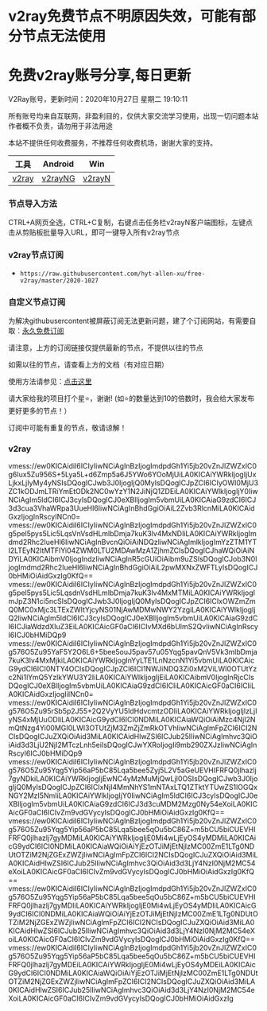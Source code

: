 # v2ray免费节点不明原因失效，可能有部分节点无法使用
# 免费v2ray账号分享,每日更新
V2Ray账号，更新时间：2020年10月27日 星期二 19:10:11

所有账号均来自互联网，非盈利目的，仅供大家交流学习使用，出现一切问题本站作者概不负责，请勿用于非法用途  

本站不提供任何收费服务，不推荐任何收费机场，谢谢大家的支持。

|  工具  | Android  | Win  |  
|  ----  | ----   | ----  |  
| [v2ray](#v2ray)  | [v2rayNG](https://github.com/2dust/v2rayNG/releases/download/1.2.12/v2rayNG_1.2.12.apk) | [v2rayN](https://github.com/2dust/v2rayN/releases/download/3.19/v2rayN-Core.zip) |  

### 节点导入方法  
CTRL+A网页全选，CTRL+C复制，右键点击任务栏v2rayN客户端图标，左键点击从剪贴板批量导入URL，即可一键导入所有v2ray节点  

### v2ray节点订阅  
- `https://raw.githubusercontent.com/hyt-allen-xu/free-v2ray/master/2020-1027`  

### 自定义节点订阅  
为解决githubusercontent被屏蔽订阅无法更新问题，建了个订阅网站，有需要自取：[永久免费订阅](http://freev2ray.orgfree.com)

请注意，上方的订阅链接仅提供最新的节点，不提供以往的节点

如需以往的节点，请查看上方的文档（有对应日期）

使用方法请参见：[点击这里](https://github.com/hyt-allen-xu/tutorials)

请大家给我的项目打个星⭐，谢谢!
(如⭐的数量达到10的倍数时，我会给大家发布更好更多的节点！）

订阅中可能有重复的节点，敬请谅解！

### v2ray
vmess://ew0KICAidiI6ICIyIiwNCiAgInBzIjogImdpdGh1Yi5jb20vZnJlZWZxIC0g6Iux5Zu956S+5Lya5L+d6Zmp5a6J5YWo6YOoMjUiLA0KICAiYWRkIjogIjUxLjkxLjIyMy4yNSIsDQogICJwb3J0IjogIjQ0MyIsDQogICJpZCI6ICIyOWI0MjU3ZC1kODJmLTRiYmEtODk2NC0wYzY1N2JiNjQ1ZDEiLA0KICAiYWlkIjogIjY0IiwNCiAgIm5ldCI6ICJ3cyIsDQogICJ0eXBlIjogIm5vbmUiLA0KICAiaG9zdCI6ICJ3d3cua3VhaWRpa3UueHl6IiwNCiAgInBhdGgiOiAiL2Zvb3RlcnMiLA0KICAidGxzIjogInRscyINCn0=
vmess://ew0KICAidiI6ICIyIiwNCiAgInBzIjogImdpdGh1Yi5jb20vZnJlZWZxIC0g5pel5pys5Lic5LqsVnVsdHLmlbDmja7kuK3lv4MxNDIiLA0KICAiYWRkIjogImdmd2Rhc2IueHl6IiwNCiAgInBvcnQiOiAiNDQzIiwNCiAgImlkIjogImYzZTM1YTI2LTEyN2ItMTFlYi04ZWM0LTU2MDAwMzA1ZjhmZCIsDQogICJhaWQiOiAiNDYiLA0KICAibmV0IjogIndzIiwNCiAgInR5cGUiOiAibm9uZSIsDQogICJob3N0IjogImdmd2Rhc2IueHl6IiwNCiAgInBhdGgiOiAiL2pwMXNxZWFTLyIsDQogICJ0bHMiOiAidGxzIg0KfQ==
vmess://ew0KICAidiI6ICIyIiwNCiAgInBzIjogImdpdGh1Yi5jb20vZnJlZWZxIC0g5pel5pys5Lic5LqsdnVsdHLmlbDmja7kuK3lv4MxMTMiLA0KICAiYWRkIjogImJpZ3N1ci5ncSIsDQogICJwb3J0IjogIjQ0MyIsDQogICJpZCI6ICIxOWZmZmQ0MC0xMjc3LTExZWItYjcyNS01NjAwMDMwNWY2YzgiLA0KICAiYWlkIjogIjQ2IiwNCiAgIm5ldCI6ICJ3cyIsDQogICJ0eXBlIjogIm5vbmUiLA0KICAiaG9zdCI6ICJiaWdzdXIuZ3EiLA0KICAicGF0aCI6ICIvMXd6bUlmS2QvIiwNCiAgInRscyI6ICJ0bHMiDQp9
vmess://ew0KICAidiI6ICIyIiwNCiAgInBzIjogImdpdGh1Yi5jb20vZnJlZWZxIC0g576O5Zu95YaF5Y2O6L6+5bee5ouJ5pav57u05Yqg5pavQnV5Vk3mlbDmja7kuK3lv4MxMjkiLA0KICAiYWRkIjogInYyLTE1LnNzcnN1Yi5vbmUiLA0KICAicG9ydCI6ICI0NTY4OCIsDQogICJpZCI6ICI1NWJiNDQ3Zi0xM2ViLWI0OTUtYzc2Ni1lYmQ5YzlkYWU3Y2IiLA0KICAiYWlkIjogIjEiLA0KICAibmV0IjogInRjcCIsDQogICJ0eXBlIjogIm5vbmUiLA0KICAiaG9zdCI6ICIiLA0KICAicGF0aCI6ICIiLA0KICAidGxzIjogIiINCn0=
vmess://ew0KICAidiI6ICIyIiwNCiAgInBzIjogImdpdGh1Yi5jb20vZnJlZWZxIC0g576O5Zu95rSb5p2J55+2Q2VyYU5ldHdvcmtzODIiLA0KICAiYWRkIjogIjIzLjIyNS4xMjUuODIiLA0KICAicG9ydCI6ICI0NDMiLA0KICAiaWQiOiAiMzc4NjI2NmQtNzg4Yi00MGI0LWI3OTUtZjM3ZmZjZmRkOTVhIiwNCiAgImFpZCI6ICI2NCIsDQogICJuZXQiOiAid3MiLA0KICAidHlwZSI6ICJub25lIiwNCiAgImhvc3QiOiAid3d3LjU2NjI2MTczLnh5eiIsDQogICJwYXRoIjogIi9mb290ZXJzIiwNCiAgInRscyI6ICJ0bHMiDQp9
vmess://ew0KICAidiI6ICIyIiwNCiAgInBzIjogImdpdGh1Yi5jb20vZnJlZWZxIC0g576O5Zu95Yqg5Yip56aP5bC85Lqa5bee5Zyj5L2V5aGeUEVHIFRFQ0jlhazlj7gyNDkiLA0KICAiYWRkIjogIjEwNC4yMzMuMjQwLjI0OSIsDQogICJwb3J0IjogIjQ0MyIsDQogICJpZCI6ICIxNjI4MmNhYS1mNTAxLTQ1ZTktYTUwZS1lOGQxNGY2MzI5NmIiLA0KICAiYWlkIjogIjY0IiwNCiAgIm5ldCI6ICJ3cyIsDQogICJ0eXBlIjogIm5vbmUiLA0KICAiaG9zdCI6ICJ3d3cuMDM2Mzg0Ny54eXoiLA0KICAicGF0aCI6ICIvZm9vdGVycyIsDQogICJ0bHMiOiAidGxzIg0KfQ==
vmess://ew0KICAidiI6ICIyIiwNCiAgInBzIjogImdpdGh1Yi5jb20vZnJlZWZxIC0g576O5Zu95Yqg5Yip56aP5bC85Lqa5bee5qOu5bC86Z+m5bCU5biCUEVHIFRFQ0jlhazlj7gyMDMiLA0KICAiYWRkIjogIjE0Mi4wLjEyOS4yMDMiLA0KICAicG9ydCI6ICI0NDMiLA0KICAiaWQiOiAiYjEzOTJiMjEtNjIzMC00ZmE1LTg0NDUtOTZiM2NjZGExZWZjIiwNCiAgImFpZCI6ICI2NCIsDQogICJuZXQiOiAid3MiLA0KICAidHlwZSI6ICJub25lIiwNCiAgImhvc3QiOiAid3d3LjY4NzI0NjM2MC54eXoiLA0KICAicGF0aCI6ICIvZm9vdGVycyIsDQogICJ0bHMiOiAidGxzIg0KfQ==
vmess://ew0KICAidiI6ICIyIiwNCiAgInBzIjogImdpdGh1Yi5jb20vZnJlZWZxIC0g576O5Zu95Yqg5Yip56aP5bC85Lqa5bee5qOu5bC86Z+m5bCU5biCUEVHIFRFQ0jlhazlj7gyMDIiLA0KICAiYWRkIjogIjE0Mi4wLjEyOS4yMDIiLA0KICAicG9ydCI6ICI0NDMiLA0KICAiaWQiOiAiYjEzOTJiMjEtNjIzMC00ZmE1LTg0NDUtOTZiM2NjZGExZWZjIiwNCiAgImFpZCI6ICI2NCIsDQogICJuZXQiOiAid3MiLA0KICAidHlwZSI6ICJub25lIiwNCiAgImhvc3QiOiAid3d3LjY4NzI0NjM2MC54eXoiLA0KICAicGF0aCI6ICIvZm9vdGVycyIsDQogICJ0bHMiOiAidGxzIg0KfQ==
vmess://ew0KICAidiI6ICIyIiwNCiAgInBzIjogImdpdGh1Yi5jb20vZnJlZWZxIC0g576O5Zu95Yqg5Yip56aP5bC85Lqa5bee5qOu5bC86Z+m5bCU5biCUEVHIFRFQ0jlhazlj7gyMDEiLA0KICAiYWRkIjogIjE0Mi4wLjEyOS4yMDEiLA0KICAicG9ydCI6ICI0NDMiLA0KICAiaWQiOiAiYjEzOTJiMjEtNjIzMC00ZmE1LTg0NDUtOTZiM2NjZGExZWZjIiwNCiAgImFpZCI6ICI2NCIsDQogICJuZXQiOiAid3MiLA0KICAidHlwZSI6ICJub25lIiwNCiAgImhvc3QiOiAid3d3LjY4NzI0NjM2MC54eXoiLA0KICAicGF0aCI6ICIvZm9vdGVycyIsDQogICJ0bHMiOiAidGxzIg
